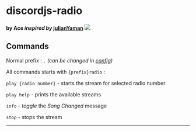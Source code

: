 <h1><a href='https://github.com/13ace37/discordjs-radio' style='text-decoration: none'>discordjs-radio</a></h1>


#### by Ace *inspired by* [julianYaman](https://github.com/julianYaman/iloveradio-discord-bot) <img src='https://img.shields.io/badge/version-A1.3-red.svg' />

## Commands

Normal prefix : `.` *(can be changed in [config](https://github.com/13ace37/discordjs-radio/blob/master/config/bot.json))*

All commands starts with `{prefix}radio` : 

`play {radio number}` - starts the stream for selected radio number

`play help` - prints the available streams

`info` - *toggle* the *Song Changed* message

`stop` - stops the stream

<hr>
